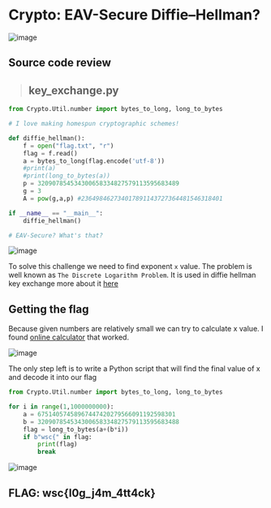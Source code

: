 # Crypto: EAV-Secure Diffie–Hellman? 

![image](https://user-images.githubusercontent.com/74207547/160667986-80b6c87f-e3e5-4480-91cb-69c401e4a5cb.png)

## Source code review
>## key_exchange.py

```python
from Crypto.Util.number import bytes_to_long, long_to_bytes

# I love making homespun cryptographic schemes!

def diffie_hellman():
    f = open("flag.txt", "r")
    flag = f.read()
    a = bytes_to_long(flag.encode('utf-8'))
    #print(a)
    #print(long_to_bytes(a))
    p = 320907854534300658334827579113595683489
    g = 3
    A = pow(g,a,p) #236498462734017891143727364481546318401

if __name__ == "__main__":
    diffie_hellman()

# EAV-Secure? What's that?
```

![image](https://user-images.githubusercontent.com/74207547/160669265-1948faf9-b3d7-4fcd-aa8d-b328625dc9b9.png)

To solve this challenge we need to find exponent `x` value. The problem is well known as `The Discrete Logarithm Problem`. It is used in diffie hellman key exchange more about it [here](https://ir0nstone.gitbook.io/crypto/dhke/overview#the-discrete-logarithm-problem)

## Getting the flag

Because given numbers are relatively small we can try to calculate x value. I found [online calculator](https://www.alpertron.com.ar/DILOG.HTM) that worked.

![image](https://user-images.githubusercontent.com/74207547/160669771-f42999d1-71ea-4693-9db0-d9b139ff89ad.png)

The only step left is to write a Python script that will find the final value of x and decode it into our flag

```python
from Crypto.Util.number import bytes_to_long, long_to_bytes

for i in range(1,1000000000):
	a = 67514057458967447420279566091192598301
	b = 320907854534300658334827579113595683488
	flag = long_to_bytes(a+(b*i))
	if b"wsc{" in flag:
		print(flag)
		break
```

![image](https://user-images.githubusercontent.com/74207547/160670053-d2cc1ab1-5205-4516-b3ff-941b956b487c.png)

## FLAG: wsc{l0g_j4m_4tt4ck}
